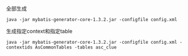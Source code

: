 全部生成

    java -jar mybatis-generator-core-1.3.2.jar -configfile config.xml

生成指定context和指定table

    java -jar mybatis-generator-core-1.3.2.jar -configfile config.xml -contextids AsCommonTables -tables asc_clue
